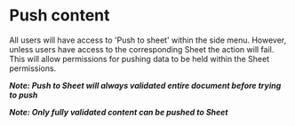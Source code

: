 # Push content
All users will have access to 'Push to sheet' within the side menu. However, unless users have access to the corresponding Sheet the action will fail. This will allow permissions for pushing data to be held within the Sheet permissions.

**_Note: Push to Sheet will always validated entire document before trying to push_**

**_Note: Only fully validated content can be pushed to Sheet_**